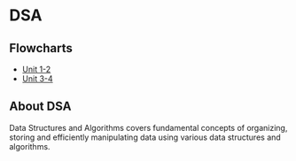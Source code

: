 # DSA

## Flowcharts
- [Unit 1-2](dsa/unit-1-2.md)
- [Unit 3-4](dsa/unit-3-4.md)

## About DSA
Data Structures and Algorithms covers fundamental concepts of organizing, storing and efficiently manipulating data using various data structures and algorithms. 